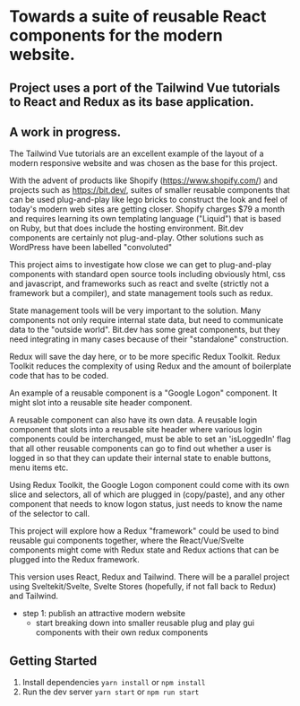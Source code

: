 # Towards a suite of reusable React components for the modern website.

## Project uses a port of the Tailwind Vue tutorials to React and Redux as its base application.

## A work in progress.

The Tailwind Vue tutorials are an excellent example of the layout of a modern responsive website
and was chosen as the base for this project.

With the advent of products like Shopify (https://www.shopify.com/) and projects such as https://bit.dev/, suites of smaller reusable components that can be used plug-and-play like lego bricks to construct the look and feel of today's modern web sites are getting closer. Shopify charges $79 a month and requires learning its own templating
language ("Liquid") that is based on Ruby, but that does include the hosting environment. Bit.dev components are certainly not plug-and-play. Other solutions such as WordPress have been labelled "convoluted"

This project aims to investigate how close we can get to plug-and-play components with standard open source tools
including obviously html, css and javascript, and frameworks such as react and svelte (strictly not a framework
but a compiler), and state management tools such as redux.

State management tools will be very important to the solution. Many components not only require internal state data, but need to communicate data to the "outside world". Bit.dev has some great components, but they need integrating in many cases because of their "standalone" construction.

Redux will save the day here, or to be more specific Redux Toolkit. Redux Toolkit reduces the complexity of using Redux and the amount of boilerplate code that has to be coded.

An example of a reusable component is a "Google Logon" component. It might slot into a reusable site header component.

A reusable component can also have its own data. A reusable login component that slots into a reusable
site header where various login components could be interchanged, must be able to set an 'isLoggedIn' flag that all other reusable components can go to find out whether a user is logged in so that they can update
their internal state to enable buttons, menu items etc.

Using Redux Toolkit, the Google Logon component could come with its own slice and selectors, all of which are plugged in (copy/paste), and any other component that needs to know logon status, just needs to know the name of the selector to call.

This project will explore how a Redux "framework" could be used to bind reusable gui components together,
where the React/Vue/Svelte components might come with Redux state and Redux actions that can be plugged into the Redux framework.

This version uses React, Redux and Tailwind. There will be a parallel project using
Sveltekit/Svelte, Svelte Stores (hopefully, if not fall back to Redux) and Tailwind.

- step 1: publish an attractive modern website
  - start breaking down into smaller reusable plug and play gui components with their own redux components

## Getting Started

1. Install dependencies `yarn install` or `npm install`
2. Run the dev server `yarn start` or `npm run start`
